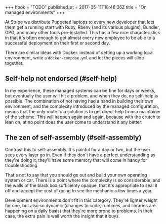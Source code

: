 +++
hook = "TODO"
published_at = 2017-05-11T18:46:36Z
title = "On managed environments"
+++

At Stripe we distribute Puppeted laptops to every new
developer that lets them get a running start with Ruby,
Rbenv (and its various plugins), Bundler, GPG, and many
other tools pre-installed. This has a few nice
characteristics in that it's often enough to get almost
every new employee to be able to a successful deployment on
their first or second day.

There are similar ideas with Docker: instead of setting up
a working local environment, write a `docker-compose.yml`
and let the pieces will slide together.

## Self-help not endorsed (#self-help)

In my experience, these managed systems can be fine for
days or weeks, but eventually the user will hit a problem,
and when they do, no self-help is possible. The combination
of not having had a hand in building their own environment,
and the complexity introduced by the managed configuration,
means that the only route to a solution is to get direct
help from a maintainer of the scheme. This will happen
again and again, because with the crutch to lean on, at no
point does the user come to understand it any better.

## The zen of self-assembly (#self-assembly)

Contrast this to self-assembly. It's painful for a day or
two, but the user sees every layer go in. Even if they
don't have a perfect understanding as they're doing it,
they'll have some memory that will come in handy for
troubleshooting.

That's not to say that you should go out and build your own
operating system or car. There is a point where the
complexity is so considerable, and the walls of the black
box sufficienty opaque, that it's appropriate to seal it
off and accept the cost of going to see the mechanic a few
times a year.

Development environments don't fit in this category.
They're lighter weight for one, but also so dynamic
(changes to code, runtimes, and libraries are happening on
a daily basis) that they're more prone to problems. In
their case, the extra pain is well worth the insight that
it buys.
